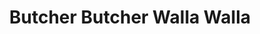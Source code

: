 ---
title: "Butcher Butcher Walla Walla"
url: /walla-walla/butcher-butcher-walla-walla/
shop: butcher
---